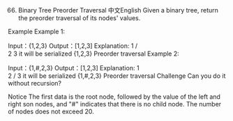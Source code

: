 66. Binary Tree Preorder Traversal
中文English
Given a binary tree, return the preorder traversal of its nodes' values.

Example
Example 1:

Input：{1,2,3}
Output：[1,2,3]
Explanation:
   1
  / \
 2   3
it will be serialized {1,2,3}
Preorder traversal
Example 2:

Input：{1,#,2,3}
Output：[1,2,3]
Explanation:
1
 \
  2
 /
3
it will be serialized {1,#,2,3}
Preorder traversal
Challenge
Can you do it without recursion?

Notice
The first data is the root node, followed by the value of the left and right son nodes, and "#" indicates that there is no child node.
The number of nodes does not exceed 20.
